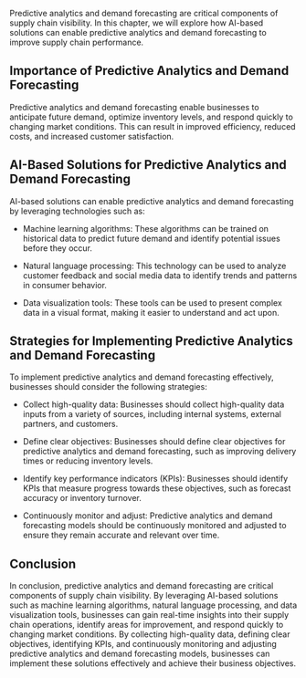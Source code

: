 
Predictive analytics and demand forecasting are critical components of supply chain visibility. In this chapter, we will explore how AI-based solutions can enable predictive analytics and demand forecasting to improve supply chain performance.

Importance of Predictive Analytics and Demand Forecasting
---------------------------------------------------------

Predictive analytics and demand forecasting enable businesses to anticipate future demand, optimize inventory levels, and respond quickly to changing market conditions. This can result in improved efficiency, reduced costs, and increased customer satisfaction.

AI-Based Solutions for Predictive Analytics and Demand Forecasting
------------------------------------------------------------------

AI-based solutions can enable predictive analytics and demand forecasting by leveraging technologies such as:

* Machine learning algorithms: These algorithms can be trained on historical data to predict future demand and identify potential issues before they occur.

* Natural language processing: This technology can be used to analyze customer feedback and social media data to identify trends and patterns in consumer behavior.

* Data visualization tools: These tools can be used to present complex data in a visual format, making it easier to understand and act upon.

Strategies for Implementing Predictive Analytics and Demand Forecasting
-----------------------------------------------------------------------

To implement predictive analytics and demand forecasting effectively, businesses should consider the following strategies:

* Collect high-quality data: Businesses should collect high-quality data inputs from a variety of sources, including internal systems, external partners, and customers.

* Define clear objectives: Businesses should define clear objectives for predictive analytics and demand forecasting, such as improving delivery times or reducing inventory levels.

* Identify key performance indicators (KPIs): Businesses should identify KPIs that measure progress towards these objectives, such as forecast accuracy or inventory turnover.

* Continuously monitor and adjust: Predictive analytics and demand forecasting models should be continuously monitored and adjusted to ensure they remain accurate and relevant over time.

Conclusion
----------

In conclusion, predictive analytics and demand forecasting are critical components of supply chain visibility. By leveraging AI-based solutions such as machine learning algorithms, natural language processing, and data visualization tools, businesses can gain real-time insights into their supply chain operations, identify areas for improvement, and respond quickly to changing market conditions. By collecting high-quality data, defining clear objectives, identifying KPIs, and continuously monitoring and adjusting predictive analytics and demand forecasting models, businesses can implement these solutions effectively and achieve their business objectives.
